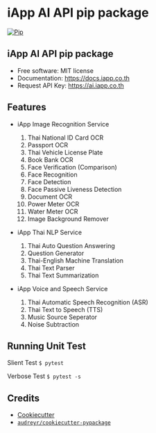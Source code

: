 # iApp AI API pip package


[![Pip](https://img.shields.io/pypi/v/iapp_ai.svg)](https://pypi.python.org/pypi/iapp_ai)

## iApp AI API pip package

* Free software: MIT license
* Documentation: https://docs.iapp.co.th
* Request API Key: https://ai.iapp.co.th


Features
--------

* iApp Image Recognition Service
  1. Thai National ID Card OCR
  1. Passport OCR
  1. Thai Vehicle License Plate
  1. Book Bank OCR
  1. Face Verification (Comparison)
  1. Face Recognition
  1. Face Detection
  1. Face Passive Liveness Detection
  1. Document OCR
  1. Power Meter OCR
  1. Water Meter OCR
  1. Image Background Remover

* iApp Thai NLP Service
  1. Thai Auto Question Answering
  1. Question Generator
  1. Thai-English Machine Translation
  1. Thai Text Parser
  1. Thai Text Summarization

* iApp Voice and Speech Service
  1. Thai Automatic Speech Recognition (ASR)
  2. Thai Text to Speech (TTS)
  3. Music Source Seperator
  4. Noise Subtraction

Running Unit Test
-------
Slient Test
``$ pytest``

Verbose Test
``$ pytest -s``

Credits
-------

* [Cookiecutter](https://github.com/audreyr/cookiecutter)
* [`audreyr/cookiecutter-pypackage`](https://github.com/audreyr/cookiecutter-pypackage)
